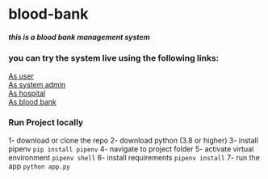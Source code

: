 # blood-bank
##### this is a blood bank management system
### you can try the system live using the following links:
[As user](http://blood-bank-ms.herokuapp.com/auth)\
[As system admin](http://blood-bank-ms.herokuapp.com/sys-admin)\
[As hospital](http://blood-bank-ms.herokuapp.com/hospital/login)\
[As blood bank](http://blood-bank-ms.herokuapp.com/bank/login)
### Run Project locally
1- download or clone the repo
2- download python (3.8 or higher)
3- install pipenv
`pip install pipenv`
4- navigate to project folder
5- activate virtual environment
`pipenv shell`
6- install requirements
`pipenv install`
7- run the app
`python app.py`
